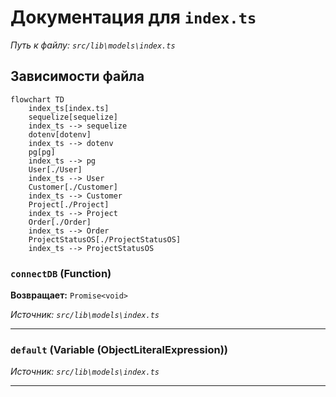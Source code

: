 # Документация для `index.ts`

*Путь к файлу: `src/lib\models\index.ts`*

## Зависимости файла

```mermaid
flowchart TD
    index_ts[index.ts]
    sequelize[sequelize]
    index_ts --> sequelize
    dotenv[dotenv]
    index_ts --> dotenv
    pg[pg]
    index_ts --> pg
    User[./User]
    index_ts --> User
    Customer[./Customer]
    index_ts --> Customer
    Project[./Project]
    index_ts --> Project
    Order[./Order]
    index_ts --> Order
    ProjectStatusOS[./ProjectStatusOS]
    index_ts --> ProjectStatusOS
```

### `connectDB` (Function)

**Возвращает:** `Promise<void>`

*Источник: `src/lib\models\index.ts`*

---
### `default` (Variable (ObjectLiteralExpression))

*Источник: `src/lib\models\index.ts`*

---

